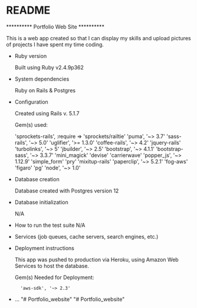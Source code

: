 # README

********** Portfolio Web Site **********

This is a web app created so that I can display my skills and upload pictures of projects I have spent my time coding.



* Ruby version

	Built using Ruby v2.4.9p362

* System dependencies
	
	Ruby on Rails & Postgres
	

* Configuration

	Created using Rails v. 5.1.7

	Gem(s) used:

	'sprockets-rails', :require => 'sprockets/railtie'
	'puma', '~> 3.7'
	'sass-rails', '~> 5.0'
	'uglifier', '>= 1.3.0'
	'coffee-rails', '~> 4.2'
	'jquery-rails'
	'turbolinks', '~> 5'
	'jbuilder', '~> 2.5'
	'bootstrap', '~> 4.1.1'
	'bootstrap-sass', '~> 3.3.7'
	'mini_magick'
	'devise'
	'carrierwave'
	'popper_js', '~> 1.12.9'
	'simple_form'
	'pry'
	'mixitup-rails'
	'paperclip', '~> 5.2.1'
	'fog-aws' 
	'figaro'
	'pg'
	'node', '~> 1.0'	

* Database creation

	Database created with Postgres version 12

* Database initialization

	N/A
	
* How to run the test suite
	N/A

* Services (job queues, cache servers, search engines, etc.)

* Deployment instructions

	This app was pushed to production via Heroku, using Amazon Web Services to host the database.

	Gem(s) Needed for Deployment:

		'aws-sdk', '~> 2.3'	

* ...
"# Portfolio_website" 
"# Portfolio_website" 
